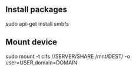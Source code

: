 ## Install packages
sudo apt-get install smbfs

## Mount device
sudo mount -t cifs //SERVER/SHARE /mnt/DEST/ -o user=USER,domain=DOMAIN
